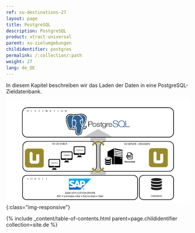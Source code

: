 ```yaml
---
ref: xu-destinations-27
layout: page
title: PostgreSQL
description: PostgreSQL
product: xtract-universal
parent: xu-zielumgebungen
childidentifier: postgres
permalink: /:collection/:path
weight: 27
lang: de_DE
---
```


In diesem Kapitel beschreiben wir das Laden der Daten in eine PostgreSQL-Zieldatenbank.

![PostgreSQL](/img/content/xu/postgreSQL_architecture.png){:class="img-responsive"}

{% include _content/table-of-contents.html parent=page.childidentifier collection=site.de %}
